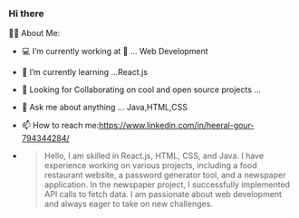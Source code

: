 ### Hi there


🧑‍💼 About Me:

-   💻 I’m currently working at 👀 ... Web Development
-   🌱 I’m currently learning  ...React.js
-   👯 Looking for Collaborating on cool and open source projects ...
-   💬 Ask me about anything ... Java,HTML,CSS
-   📫 How to reach me:https://www.linkedin.com/in/heeral-gour-794344284/

-   > Hello, I am skilled in React.js, HTML, CSS, and Java. I have experience working on various projects, including a food restaurant website, a password generator tool, and a newspaper application. In the 
      newspaper project, I successfully implemented API calls to fetch data. I am passionate about web development and always eager to take on new challenges.
